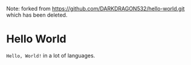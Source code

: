 Note: forked from https://github.com/DARKDRAGON532/hello-world.git which has been deleted.

# Hello World
`Hello, World!` in a lot of languages.

